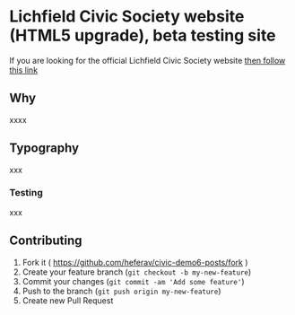 # Lichfield Civic Society website (HTML5 upgrade), beta testing site

If you are looking for the official Lichfield Civic Society website [then follow this link](http://www.lichfieldcivicsociety.org.uk/main.htm)

## Why

xxxx

## Typography

xxx

### Testing

xxx

## Contributing

1. Fork it ( https://github.com/heferav/civic-demo6-posts/fork )
2. Create your feature branch (`git checkout -b my-new-feature`)
3. Commit your changes (`git commit -am 'Add some feature'`)
4. Push to the branch (`git push origin my-new-feature`)
5. Create new Pull Request